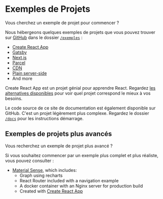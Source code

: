# Exemples de Projets

<p class="description">Vous cherchez un exemple de projet pour commencer ?</p>

Nous hébergeons quelques exemples de projets que vous pouvez trouver sur [GitHub](https://github.com/mui-org/material-ui) dans le dossier [`/exemples`](https://github.com/mui-org/material-ui/tree/next/examples) :

- [Create React App](https://github.com/mui-org/material-ui/tree/next/examples/create-react-app-next)
- [Gatsby](https://github.com/mui-org/material-ui/tree/next/examples/gatsby-next)
- [Next.js](https://github.com/mui-org/material-ui/tree/next/examples/nextjs-next)
- [Parcel](https://github.com/mui-org/material-ui/tree/next/examples/parcel-next)
- [CDN](https://github.com/mui-org/material-ui/tree/next/examples/cdn-next)
- [Plain server-side](https://github.com/mui-org/material-ui/tree/next/examples/ssr-next)
- And more

Create React App est un projet génial pour apprendre React. Regardez [les alternatives disponibles](https://github.com/facebook/create-react-app/blob/master/README.md#popular-alternatives) pour voir quel projet correspond le mieux à vos besoins.

Le code source de ce site de documentation est également disponible sur GitHub. C'est un projet légèrement plus complexe. Regardez le dossier [`/docs`](https://github.com/mui-org/material-ui/tree/next/docs) pour les instructions démarrage.

## Exemples de projets plus avancés

Vous recherchez un exemple de projet plus avancé ?

Si vous souhaitez commencer par un exemple plus complet et plus réaliste, vous pouvez consulter :

- [Material Sense](https://github.com/alexanmtz/material-sense), which includes: 
  - Graph using recharts
  - React Router included with a navigation example
  - A docker container with an Nginx server for production build
  - Created with [Create React App](https://facebook.github.io/create-react-app/)
